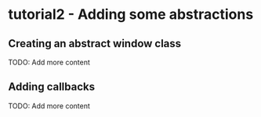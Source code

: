 

# tutorial2 - Adding some abstractions

## Creating an abstract window class

TODO: Add more content


## Adding callbacks

TODO: Add more content




